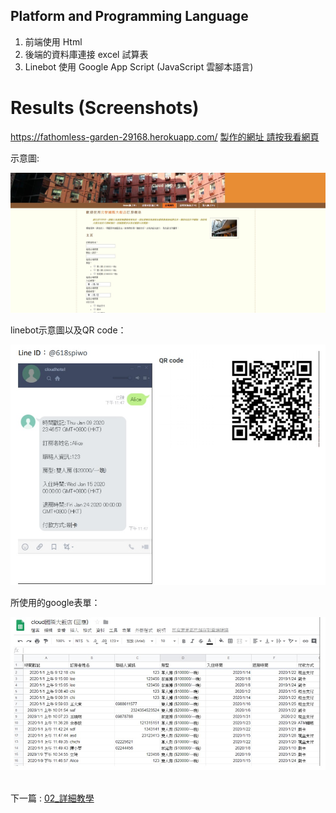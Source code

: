 
## Platform and Programming Language

<ol>
<li>前端使用 Html</li>
<li>後端的資料庫連接 excel 試算表</li>
<li>Linebot 使用 Google App Script (JavaScript 雲腳本語言)</li>
</ol>

# Results (Screenshots)


<https://fathomless-garden-29168.herokuapp.com/>
[製作的網址 請按我看網頁](https://fathomless-garden-29168.herokuapp.com/)

示意圖:

![image](picture/showweb.jpg)

linebot示意圖以及QR code：

![image](picture/showline.jpg)

所使用的google表單：

![image](picture/googlesheet.jpg)




\
下一篇 : [02_詳細教學](02_詳細教學.pdf)

